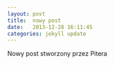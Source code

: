 ```yaml
---
layout: post
title:  nowy post
date:   2013-12-28 16:11:45
categories: jekyll update
---
```


Nowy post stworzony przez Pitera